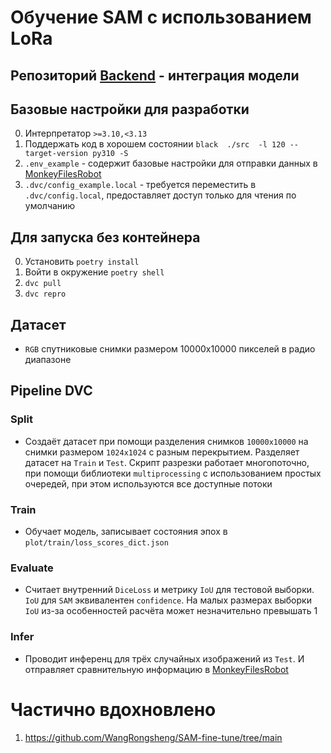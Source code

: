 # Обучение SAM c использованием LoRa

## Репозиторий [Backend](https://git.pepemoss.com/universitat/ml/sam_train_backend.git) - интеграция модели 

## Базовые настройки для разработки

0. Интерпретатор `>=3.10,<3.13`
1. Поддержать код в хорошем состоянии `black  ./src  -l 120 --target-version py310 -S`
2. `.env_example` - содержит базовые настройки для отправки данных в [MonkeyFilesRobot](https://t.me/MonkeyFilesRobot)
3. `.dvc/config_example.local` - требуется переместить в `.dvc/config.local`, предоставляет доступ только для чтения по умолчанию

## Для запуска без контейнера

0. Установить `poetry install`
1. Войти в окружение `poetry shell`
2. `dvc pull`
3. `dvc repro`

## Датасет

- `RGB` спутниковые снимки размером 10000x10000 пикселей в радио диапазоне

## Pipeline DVC

### Split

- Создаёт датасет при помощи разделения снимков `10000x10000` на снимки размером `1024x1024` с разным перекрытием. Разделяет датасет на `Train` и `Test`. Скрипт разрезки работает многопоточно, при помощи библиотеки `multiprocessing` с использованием простых очередей, при этом используются все доступные потоки

### Train

- Обучает модель, записывает состояния эпох в `plot/train/loss_scores_dict.json`

### Evaluate

- Считает внутренний `DiceLoss` и метрику `IoU` для тестовой выборки. `IoU` для `SAM` эквивалентен `confidence`. На малых размерах выборки `IoU` из-за особенностей расчёта может незначительно превышать 1

### Infer

- Проводит инференц для трёх случайных изображений из `Test`. И отправляет сравнительную информацию в [MonkeyFilesRobot](https://t.me/MonkeyFilesRobot)

# Частично вдохновлено

1. https://github.com/WangRongsheng/SAM-fine-tune/tree/main
